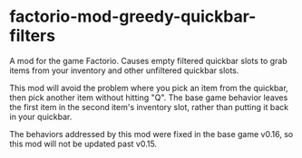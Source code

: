 # factorio-mod-greedy-quickbar-filters
A mod for the game Factorio. Causes empty filtered quickbar slots to grab items
from your inventory and other unfiltered quickbar slots.

This mod will avoid the problem where you pick an item from the quickbar, then
pick another item without hitting "Q". The base game behavior leaves the first
item in the second item's inventory slot, rather than putting it back in your
quickbar.

The behaviors addressed by this mod were fixed in the base game v0.16, so this
mod will not be updated past v0.15.
